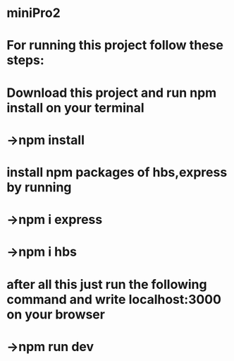 # miniPro2

# For running this project follow these steps:
# Download this project and run npm install on your terminal
# ->npm install
# install npm packages of hbs,express by running
# ->npm i express
# ->npm i hbs
# after all this just run the following command and write localhost:3000 on your browser
# ->npm run dev

